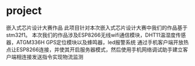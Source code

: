 # project
嵌入式芯片设计大赛作品
此项目针对本次嵌入式芯片设计大赛中我们的作品基于stm32f1。
本次我们的作品涉及ESP8266无线wifi通信模块，DHT11温湿度传感器，ATGM336H GPS定位模块以及蜂鸣器，led报警系统
通过手机客户端开放热点让ESP8266连接，并使其开启服务器模式，然后使用手机网络调试助手建立客户端相连接发送指令实现物流监测
